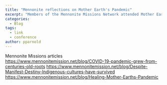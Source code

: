 ```yaml
---
title: "Mennonite reflections on Mother Earth's Pandemic"
excerpt: "Members of the Mennonite Missions Network attended Mother Earth's Pandemic: The Doctrine of Discovery conference. These are their three part reflections."
categories:
  - Blog
tags:
  - link
  - conference
author: pparnold
---
```


Mennonite Missions articles
https://www.mennonitemission.net/blog/COVID-19-pandemic-grew-from-centuries-old-roots
https://www.mennonitemission.net/blog/Despite-Manifest-Destiny-Indigenous-cultures-have-survived
https://www.mennonitemission.net/blog/Healing-Mother-Earths-Pandemic
